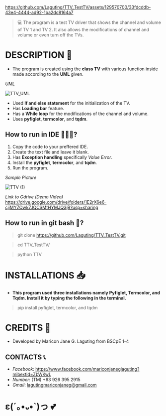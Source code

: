 https://github.com/Laguting/TTV_TestTV/assets/129570700/33fdcddb-43e4-4444-ad92-1ba2dc8164a7
> 💻 The program is a test TV driver that shows the channel and volume of TV 1 and TV 2. It also allows the modifications of channel and volume or even turn off the TVs.

# DESCRIPTION 📝
- The program is created using the **class TV** with various function inside made according to the **UML** given.

*UML*

![TTV_UML](https://github.com/Laguting/TTV_TestTV/assets/129570700/8175bef9-089e-4ca2-a21d-a63dd05f2511)
- Used **If and else statement** for the initialization of the TV.
- Has **Loading bar** feature.
- Has a **While loop** for the modifications of the channel and volume.
- Uses **pyfiglet**, **termcolor**, and **tqdm**.
## How to run in IDE 👩🏻‍💻?
1. Copy the code to your preffered IDE.
2. Create the text file and leave it blank.
3. Has **Exception handling** specifically *Value Error*.
4. Install the **pyfiglet**, **termcolor**, and **tqdm**.
5. Run the program.

*Sample Picture*

![TTV (1)](https://github.com/Laguting/TTV_TestTV/assets/129570700/5cc1df4a-26fb-498c-b1a9-b833cb1aa8e9)

*Link to Gdrive (Demo Video)*
https://drive.google.com/drive/folders/1E2rX6e6-cjjMYZOwk7JQCSMtHYMJQ3jB?usp=sharing

## How to run in git bash 🚀?
> git clone https://github.com/Laguting/TTV_TestTV.git

> cd TTV_TestTV/

> python TTV

# INSTALLATIONS 📥
- **This program used three installations namely Pyfiglet, Termcolor, and Tqdm. Install it by typing the following in the terminal.**
> pip install pyfiglet, termcolor, and tqdm

# CREDITS 👩
- Developed by Maricon Jane G. Laguting from BSCpE 1-4
## CONTACTS 📞
- *Facebook*: https://www.facebook.com/mariconjaneglaguting?mibextid=ZbWKwL
- *Number*: (TM) +63 926 395 2915
- *Gmail*: lagutingmariconjaneg@gmail.com

# ε(´｡•᎑•`)っ 💕

